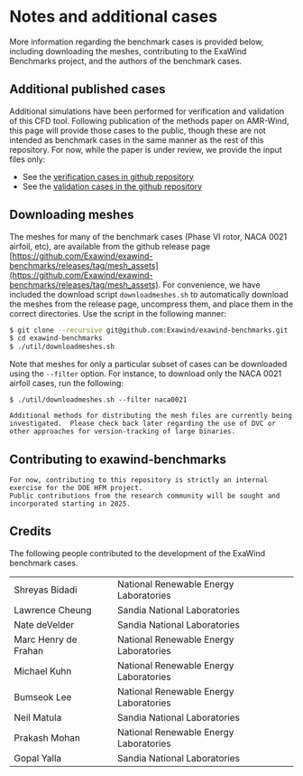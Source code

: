 # Notes and additional cases

More information regarding the benchmark cases is provided
below, including downloading the meshes, contributing to the ExaWind
Benchmarks project, and the authors of the benchmark cases.


## Additional published cases

Additional simulations have been performed for verification and validation of this CFD tool.
Following publication of the methods paper on AMR-Wind, this page will provide those cases
to the public, though these are not intended as benchmark cases in the same manner as the
rest of this repository. For now, while the paper is under review, we provide the input
files only:

- See the [verification cases in github repository](https://github.com/Exawind/exawind-benchmarks/tree/main/amr-wind/verification)
- See the [validation cases in the github repository](https://github.com/Exawind/exawind-benchmarks/tree/main/amr-wind/validation)


## Downloading meshes

The meshes for many of the benchmark cases (Phase VI rotor, NACA 0021 airfoil, etc), are available from the github release page [https://github.com/Exawind/exawind-benchmarks/releases/tag/mesh_assets](https://github.com/Exawind/exawind-benchmarks/releases/tag/mesh_assets).  For convenience, we have included the download script `downloadmeshes.sh` to automatically download the meshes from the release page, uncompress them, and place them in the correct directories.  Use the script in the following manner:

```bash
$ git clone --recursive git@github.com:Exawind/exawind-benchmarks.git
$ cd exawind-benchmarks
$ ./util/downloadmeshes.sh
```

Note that meshes for only a particular subset of cases can be downloaded using the `--filter` option.  For instance, to download only the NACA 0021 airfoil cases, run the following:  

```
$ ./util/downloadmeshes.sh --filter naca0021
```

```{admonition} Note
Additional methods for distributing the mesh files are currently being investigated.  Please check back later regarding the use of DVC or other approaches for version-tracking of large binaries.
```

## Contributing to exawind-benchmarks

```{admonition} Note
For now, contributing to this repository is strictly an internal exercise for the DOE HFM project.	
Public contributions from the research community will be sought and incorporated starting in 2025.
```

## Credits

The following people contributed to the development of the ExaWind benchmark cases.

|   |   |
|---|---|
| Shreyas Bidadi       | National Renewable Energy Laboratories |
| Lawrence Cheung      | Sandia National Laboratories |
| Nate deVelder        | Sandia National Laboratories |
| Marc Henry de Frahan | National Renewable Energy Laboratories |
| Michael Kuhn         | National Renewable Energy Laboratories |
| Bumseok Lee          | National Renewable Energy Laboratories |
| Neil Matula          | Sandia National Laboratories |
| Prakash Mohan        | National Renewable Energy Laboratories |
| Gopal Yalla          | Sandia National Laboratories |
